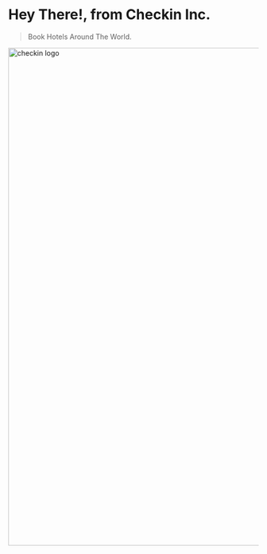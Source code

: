 # Hey There!, from Checkin Inc.
> Book Hotels Around The World.
<img width="1002" alt="checkin logo" src="https://github.com/user-attachments/assets/ac71ab9b-e321-401b-801c-22d150d6c799" />
